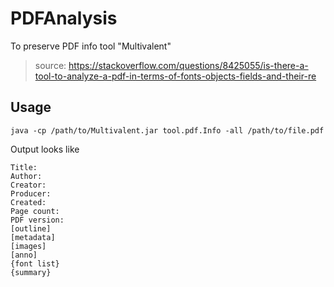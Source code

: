 # PDFAnalysis

To preserve PDF info tool "Multivalent"

> source: https://stackoverflow.com/questions/8425055/is-there-a-tool-to-analyze-a-pdf-in-terms-of-fonts-objects-fields-and-their-re

## Usage

`java -cp /path/to/Multivalent.jar tool.pdf.Info -all /path/to/file.pdf`

Output looks like

```
Title:
Author:
Creator:
Producer:
Created:
Page count:
PDF version:
[outline]
[metadata]
[images]
[anno]
{font list}
{summary}
```
